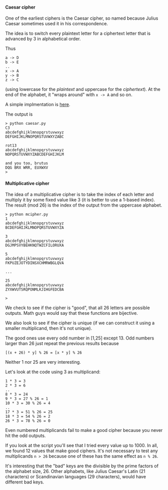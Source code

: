 #### Caesar cipher

One of the earliest ciphers is the Caesar cipher, so named because Julius Caesar sometimes used it in his correspondence.

The idea is to switch every plaintext letter for a ciphertext letter that is advanced by 3 in alphabetical order.  

Thus

```
a -> D
b -> E
..
x -> A
y -> B
z -> C
```

(using lowercase for the *plaintext* and uppercase for the *ciphertext*).  At the end of the alphabet, it "wraps around" with `x -> A` and so on.

A simple implmentation is [here](caesar.py).

The output is

```
> python caesar.py
C3
abcdefghijklmnopqrstuvwxyz
DEFGHIJKLMNOPQRSTUVWXYZABC

rot13
abcdefghijklmnopqrstuvwxyz
NOPQRSTUVWXYZABCDEFGHIJKLM

and you too, brutus
DQG BRX WRR, EUXWXV
>
```

#### Multiplicative cipher

The idea of a multiplicative cipher is to take the index of each letter and multiply it by some fixed value like 3 (it is better to use a 1-based index).  The result (mod 26) is the index of the output from the uppercase alphabet.

```
> python mcipher.py 
1
abcdefghijklmnopqrstuvwxyz
BCDEFGHIJKLMNOPQRSTUVWXYZA

3
abcdefghijklmnopqrstuvwxyz
DGJMPSVYBEHKNQTWZCFILORUXA

5
abcdefghijklmnopqrstuvwxyz
FKPUZEJOTYDINSXCHMRWBGLQVA

...

25
abcdefghijklmnopqrstuvwxyz
ZYXWVUTSRQPONMLKJIHGFEDCBA

>
```

We check to see if the cipher is "good", that all 26 letters are possible outputs.  Math guys would say that these functions are bijective.  

We also look to see if the cipher is unique (if we can construct it using a smaller multiplicand, then it's not unique).

The good ones use every odd number in [1,25] except 13.  Odd numbers larger than 26 just repeat the previous results because

```
[(x + 26) * y] % 26 = [x * y] % 26
```

Neither 1 nor 25 are very interesting.  

Let's look at the code using 3 as multiplicand:

```
1 * 3 = 3
2 * 3 = 6
..
8 * 3 = 24
9 * 3 = 27 % 26 = 1
10 * 3 = 30 % 26 = 4
..
17 * 3 = 51 % 26 = 25
18 * 3 = 54 % 26 = 2
26 * 3 = 78 % 26 = 0
```

Even numbered multiplicands fail to make a good cipher because you never hit the odd outputs.

If you look at the script you'll see that I tried every value up to 1000.  In all, we found 12 values that make good ciphers.  It's not necessary to test any multiplicands `n > 26` because one of these has the same effect as `n % 26`.

It's interesting that the "bad" keys are the divisible by the prime factors of the alphabet size, 26.  Other alphabets, like Julius Caesar's Latin (21 characters) or Scandinavian languages (29 characters), would have different bad keys.




